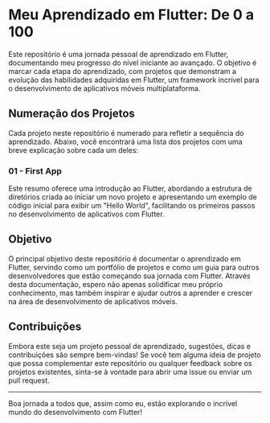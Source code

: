 # Meu Aprendizado em Flutter: De 0 a 100

Este repositório é uma jornada pessoal de aprendizado em Flutter, documentando meu progresso do nível iniciante ao avançado. O objetivo é marcar cada etapa do aprendizado, com projetos que demonstram a evolução das habilidades adquiridas em Flutter, um framework incrível para o desenvolvimento de aplicativos móveis multiplataforma.

## Numeração dos Projetos

Cada projeto neste repositório é numerado para refletir a sequência do aprendizado. Abaixo, você encontrará uma lista dos projetos com uma breve explicação sobre cada um deles:

### 01 - First App
Este resumo oferece uma introdução ao Flutter, abordando a estrutura de diretórios criada ao iniciar um novo projeto e apresentando um exemplo de código inicial para exibir um "Hello World", facilitando os primeiros passos no desenvolvimento de aplicativos com Flutter.

## Objetivo

O principal objetivo deste repositório é documentar o aprendizado em Flutter, servindo como um portfólio de projetos e como um guia para outros desenvolvedores que estão começando sua jornada com Flutter. Através desta documentação, espero não apenas solidificar meu próprio conhecimento, mas também inspirar e ajudar outros a aprender e crescer na área de desenvolvimento de aplicativos móveis.

## Contribuições

Embora este seja um projeto pessoal de aprendizado, sugestões, dicas e contribuições são sempre bem-vindas! Se você tem alguma ideia de projeto que possa complementar este repositório ou qualquer feedback sobre os projetos existentes, sinta-se à vontade para abrir uma issue ou enviar um pull request.

---

Boa jornada a todos que, assim como eu, estão explorando o incrível mundo do desenvolvimento com Flutter!